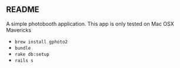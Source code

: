 ## README

A simple photobooth application.  This app is only tested on Mac OSX Mavericks

* `brew install gphoto2`
* `bundle`
* `rake db:setup`
* `rails s`

